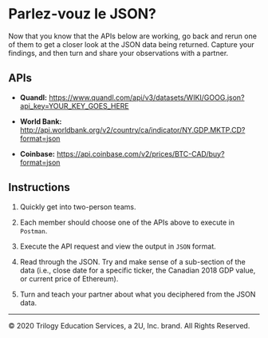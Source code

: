 # Parlez-vouz le JSON?

Now that you know that the APIs below are working, go back and rerun one of them to get a closer look at the JSON data being returned. Capture your findings, and then turn and share your observations with a partner.

## APIs

* **Quandl:** <https://www.quandl.com/api/v3/datasets/WIKI/GOOG.json?api_key=YOUR_KEY_GOES_HERE>

* **World Bank:** <http://api.worldbank.org/v2/country/ca/indicator/NY.GDP.MKTP.CD?format=json>

* **Coinbase:** <https://api.coinbase.com/v2/prices/BTC-CAD/buy?format=json>

## Instructions

1. Quickly get into two-person teams.

2. Each member should choose one of the APIs above to execute in `Postman`.

3. Execute the API request and view the output in `JSON` format.

4. Read through the JSON. Try and make sense of a sub-section of the data (i.e., close date for a specific ticker, the Canadian 2018 GDP value, or current price of Ethereum).

5. Turn and teach your partner about what you deciphered from the JSON data.

---

© 2020 Trilogy Education Services, a 2U, Inc. brand. All Rights Reserved.
